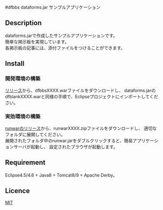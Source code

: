 #dfbbs dataforms.jar サンプルアプリケーション

## Description
dataforms.jarで作成したサンプルアプリケーションです。  
簡単な掲示板を実現しています。  
各掲示板の記事には、添付ファイルをつけることができます。  


## Install
### 開発環境の構築
[リリース](https://github.com/takayanagi2087/dfbbs/releases)から、dfbbsXXXX.warファイルをダウンロードし、
dataforms.jarのdfblankXXXX.warと同様の手順で、Eclipseプロジェクトにインポートしてください。  

### 実効環境の構築
[runwarのリリース](https://github.com/takayanagi2087/runwar/releases)から、runwarXXXX.zipファイルをダウンロードし、
適切なフォルダに展開してください。  
展開されたフォルダ中のrunwar.jarをダブルクリックすると、簡易アプリケーションサーバが起動し、
設定されたブラウザが起動します。  


## Requirement
Eclipse4.5/4.6 + Java8 + Tomcat8/9 + Apache Derby。

## Licence
[MIT](https://github.com/takayanagi2087/dataforms/blob/master/LICENSE)



